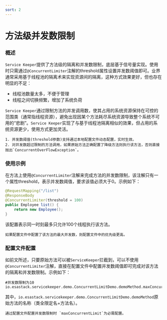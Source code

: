 ```yaml
---
sort: 2
---
```


# 方法级并发数限制
### 概述
`Service Keeper`提供了方法级的隔离和并发数限制，底层基于信号量实现。使用时只需通过`@ConcurrentLimiter`注解的threshold属性设置并发数阈值即可。业界通常采用基于线程池的隔离术来实现资源间的隔离，这种方式效果更好，但也存在明显的不足：
- 线程池数量太多，不便于管理
- 线程之间切换频繁，增加了系统负荷

`Service Keeper`通过限制方法的并发调用数，使其占用的系统资源保持在可控的范围类（通常指线程资源），避免出现因某个方法耗尽系统资源导致整个系统不可用的“悲剧”。`Service Keeper`实现了与基于线程池隔离相似的效果，但占用的系统资源更少，使用方式更加灵活。
```note
1. 并发数阈值(threshold参数)支持通过本地配置文件动态配置，实时生效。
2. 对并发数超过限制的方法调用，如果原始方法正确配置了降级方法则执行该方法，否则直接抛出`ConcurrentOverFlowException`。
```

### 使用示例
在方法上使用`@ConcurrentLimiter`注解来完成方法的并发数限制，该注解只有一个属性threshold，表示并发数阈值，要求该值必须大于0。示例如下：
```java
@RequestMapping("/list")
@ResponseBody
@ConcurrentLimiter(threshold = 100)
public Employee list() {
    return new Employee();
}
```

该配置表示同一时刻最多只允许100个线程执行该方法。
```note
如果配置文件中配置了该方法的最大并发数，则配置文件中的优先级更高。
```

### 配置文件配置
如前文所述，只要原始方法可以被`ServiceKeeper`拦截到，可以不使用`@ConcurrentLimiter`注解，直接在配置文件中配置并发数阈值即可完成对该方法的隔离和并发数限制。示例如下：

```properties
#并发数限制为10
io.esastack.servicekeeper.demo.ConcurrentLimitDemo.demoMethod.maxConcurrentLimit=10
```

其中，`io.esastack.servicekeeper.demo.ConcurrentLimitDemo.demoMethod`原始方法的名称（类全限定名+方法名）。
```note
通过配置文件配置并发数限制时 `maxConcurrentLimit`为必需配置。
```
